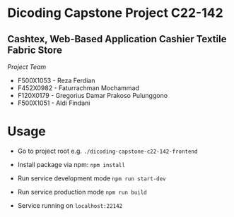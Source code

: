 # Dicoding Capstone Project C22-142
Cashtex, Web-Based Application Cashier Textile Fabric Store
--
*Project Team*
- F500X1053 - Reza Ferdian
- F452X0982 - Faturrachman Mochammad
- F120X0179 - Gregorius Damar Prakoso Pulunggono
- F500X1051 - Aldi Findani


# Usage
* Go to project root e.g. `./dicoding-capstone-c22-142-frontend`

* Install package via npm:
`npm install`

* Run service development mode
`npm run start-dev`

* Run service production mode
`npm run build`

* Service running on `localhost:22142`